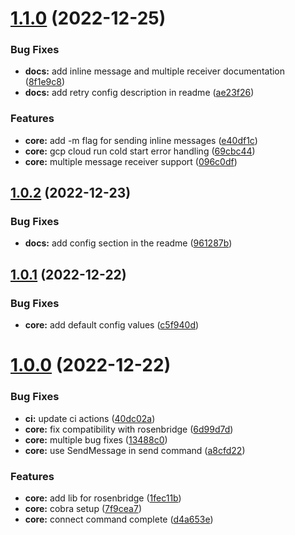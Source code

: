 # [1.1.0](https://github.com/shivanshkc/rosenbridge-cli/compare/v1.0.2...v1.1.0) (2022-12-25)


### Bug Fixes

* **docs:** add inline message and multiple receiver documentation ([8f1e9c8](https://github.com/shivanshkc/rosenbridge-cli/commit/8f1e9c81457bd250505592f74b9b715a43ab5c81))
* **docs:** add retry config description in readme ([ae23f26](https://github.com/shivanshkc/rosenbridge-cli/commit/ae23f2643da640f8d62600c36f6d5894a636698c))


### Features

* **core:** add -m flag for sending inline messages ([e40df1c](https://github.com/shivanshkc/rosenbridge-cli/commit/e40df1c1306c2ae27508bde19fafd59a4c30c00d))
* **core:** gcp cloud run cold start error handling ([69cbc44](https://github.com/shivanshkc/rosenbridge-cli/commit/69cbc44307e059cc980a730484cf8b0eb3c8a172))
* **core:** multiple message receiver support ([096c0df](https://github.com/shivanshkc/rosenbridge-cli/commit/096c0df0bf34c598df0b7720d15373143aecb07a))

## [1.0.2](https://github.com/shivanshkc/rosenbridge-cli/compare/v1.0.1...v1.0.2) (2022-12-23)


### Bug Fixes

* **docs:** add config section in the readme ([961287b](https://github.com/shivanshkc/rosenbridge-cli/commit/961287b07c66339020b7845819951b35e6bb6b41))

## [1.0.1](https://github.com/shivanshkc/rosenbridge-cli/compare/v1.0.0...v1.0.1) (2022-12-22)


### Bug Fixes

* **core:** add default config values ([c5f940d](https://github.com/shivanshkc/rosenbridge-cli/commit/c5f940d5241eb895ec33f890dc21790af0ef909d))

# [1.0.0](https://github.com/shivanshkc/rosenbridge-cli/compare/v0.0.0...v1.0.0) (2022-12-22)


### Bug Fixes

* **ci:** update ci actions ([40dc02a](https://github.com/shivanshkc/rosenbridge-cli/commit/40dc02a51913dca9818d86122c89322365bdbb7f))
* **core:** fix compatibility with rosenbridge ([6d99d7d](https://github.com/shivanshkc/rosenbridge-cli/commit/6d99d7db329ad9f270e6080072d6f57c548ca625))
* **core:** multiple bug fixes ([13488c0](https://github.com/shivanshkc/rosenbridge-cli/commit/13488c086f8c2445f4c7eb1dbe066dfb9f04e05e))
* **core:** use SendMessage in send command ([a8cfd22](https://github.com/shivanshkc/rosenbridge-cli/commit/a8cfd22496ab9472a766063effb073d1c680f116))


### Features

* **core:** add lib for rosenbridge ([1fec11b](https://github.com/shivanshkc/rosenbridge-cli/commit/1fec11b3980c7aaef6a8bd0d5efddbe40a8989af))
* **core:** cobra setup ([7f9cea7](https://github.com/shivanshkc/rosenbridge-cli/commit/7f9cea7e1cf0faf942fb5db8b6be0eba09d7d75d))
* **core:** connect command complete ([d4a653e](https://github.com/shivanshkc/rosenbridge-cli/commit/d4a653efa28f4a83e43c951ee27ddee05231902b))
